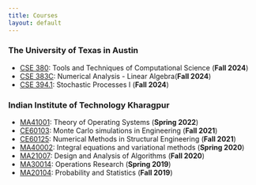 ```yaml
---
title: Courses 
layout: default
---
```


### The University of Texas in Austin
- [CSE 380](https://oden.utexas.edu/media/academics/course/Gen_syllabus_CSE_380.pdf): Tools and Techniques of Computational Science (**Fall 2024**)
- [CSE 383C](https://oden.utexas.edu/academics/courses/numerical-analysis-linear-algebra/): Numerical Analysis - Linear Algebra(**Fall 2024**)
- [CSE 394.1](https://oden.utexas.edu/academics/courses/Stochastic-processes-I-394-1/): Stochastic Processes I (**Fall 2024**)


### Indian Institute of Technology Kharagpur
- [MA41001](https://erp.iitkgp.ac.in/ERPWebServices/curricula/commonFileDownloader.jsp): Theory of Operating Systems (**Spring 2022**)
- [CE60103](https://erp.iitkgp.ac.in/ERPWebServices/curricula/commonFileDownloader.jsp?fileFullPath=/DATA/ARCHIVE/SUBJECT/SYLLABUS/2009/CE60103//CE60103_1.pdf): Monte Carlo simulations in Engineering (**Fall 2021**)
- [CE60125](http://www.facweb.iitkgp.ac.in/~biswanath/TeachingNM.html): Numerical Methods in Structural Engineering (**Fall 2021**)
- [MA40002](https://erp.iitkgp.ac.in/ERPWebServices/curricula/commonFileDownloader.jsp): Integral equations and variational methods (**Spring 2020**)
- [MA21007](https://erp.iitkgp.ac.in/ERPWebServices/curricula/commonFileDownloader.jsp?fileFullPath=/DATA/ARCHIVE/SUBJECT/SYLLABUS/2009/MA21007//MA21007_1.pdf): Design and Analysis of Algorithms (**Fall 2020**)
- [MA30014](https://erp.iitkgp.ac.in/ERPWebServices/curricula/commonFileDownloader.jsp?fileFullPath=/DATA/ARCHIVE/SUBJECT/SYLLABUS/2009/MA30014//MA30014_1.pdf): Operations Research (**Spring 2019**)
- [MA20104](https://wiki.metakgp.org/w/MA20104:_Probability_And_Statistics): Probability and Statistics (**Fall 2019**)

<script src="http://code.jquery.com/jquery-1.4.2.min.js"></script> <script> var x = document.getElementsByClassName("site-footer-credits"); setTimeout(() => { x[0].remove(); }, 10); </script>
